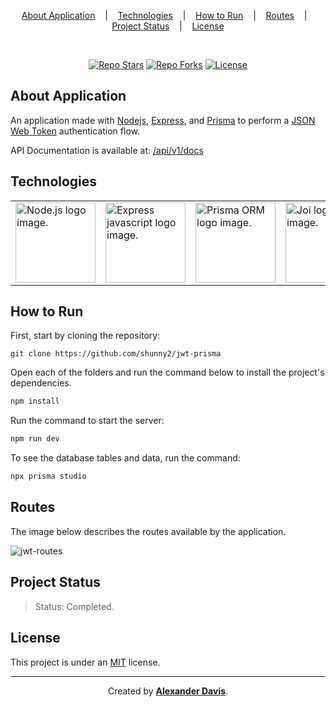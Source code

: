 <p align="center">
  <a href="#about-application">About Application</a>
  &nbsp;&nbsp;&nbsp;|&nbsp;&nbsp;&nbsp;
  <a href="#technologies">Technologies</a>
  &nbsp;&nbsp;&nbsp;|&nbsp;&nbsp;&nbsp;
  <a href="#how-to-run">How to Run</a>
  &nbsp;&nbsp;&nbsp;|&nbsp;&nbsp;&nbsp;
  <a href="#routes">Routes</a>
  &nbsp;&nbsp;&nbsp;|&nbsp;&nbsp;&nbsp;
  <a href="#project-status">Project Status</a>
  &nbsp;&nbsp;&nbsp;|&nbsp;&nbsp;&nbsp;
  <a href="#license">License</a>
</p>

</br>

<p align="center">
<a href="https://img.shields.io/github/stars/shunny2/jwt-prisma?style=social"><img src="https://img.shields.io/github/stars/shunny2/jwt-prisma?style=social" alt="Repo Stars"/></a>
<a href="https://img.shields.io/github/forks/shunny2/jwt-prisma?style=social"><img src="https://img.shields.io/github/forks/shunny2/jwt-prisma?style=social" alt="Repo Forks"/></a>
<a href="https://img.shields.io/github/license/shunny2/jwt-prisma?style=social"><img src="https://img.shields.io/github/license/shunny2/jwt-prisma?style=social" alt="License"/></a>
</p>

## About Application

An application made with [Nodejs](https://nodejs.org/en/), [Express](https://expressjs.com/), and [Prisma](https://www.prisma.io/) to perform a [JSON Web Token](https://jwt.io/introduction#:~:text=JSON%20Web%20Token%20(JWT)%20is,because%20it%20is%20digitally%20signed.) authentication flow.

API Documentation is available at: [/api/v1/docs](http://localhost:3333/api/v1/docs)

## Technologies

<table>
  <thead>
  </thead>
  <tbody>
    <td>
      <a href="https://nodejs.org/en/" title="NodeJS"><img width="128" height="128" src="https://cdn.worldvectorlogo.com/logos/nodejs-1.svg" alt="Node.js logo image." /></a>
    </td>
    <td>
      <a href="https://expressjs.com/" title="Express"><img width="128" height="128" src="https://cdn.worldvectorlogo.com/logos/express-109.svg" alt="Express javascript logo image." /></a>
    </td>
    <td>
      <a href="https://www.prisma.io/" title="Prisma ORM"><img width="128" height="128" src="https://cdn.worldvectorlogo.com/logos/prisma-2.svg" alt="Prisma ORM logo image." /></a>
    </td>
    <td>
      <a href="https://joi.dev/" title="JOI Validation"><img width="128" height="128" src="https://joi.dev/img/joiLogo.jpg" alt="Joi logo image." /></a>
    </td>
    <td>
      <a href="https://swagger.io/" title="Swagger Documentation"><img width="128" height="128" src="https://static1.smartbear.co/swagger/media/assets/images/swagger_logo.svg" alt="Swagger logo image." /></a>
    </td>
  </tbody>
</table>

## How to Run

First, start by cloning the repository:
```shell
git clone https://github.com/shunny2/jwt-prisma
```

Open each of the folders and run the command below to install the project's dependencies.
```bash
npm install
```

Run the command to start the server:
```bash
npm run dev
```

To see the database tables and data, run the command:
```bash
npx prisma studio
```

## Routes

The image below describes the routes available by the application.

![jwt-routes](https://user-images.githubusercontent.com/72872854/215277003-bef13fe9-5390-4ccf-a56b-447ee74d02a1.png)

## Project Status

> Status: Completed.

## License

This project is under an [MIT](https://opensource.org/licenses/MIT) license.

<hr/>

<p align="center">Created by <a href="https://github.com/shunny2"><b>Alexander Davis</b></a>.</p>
